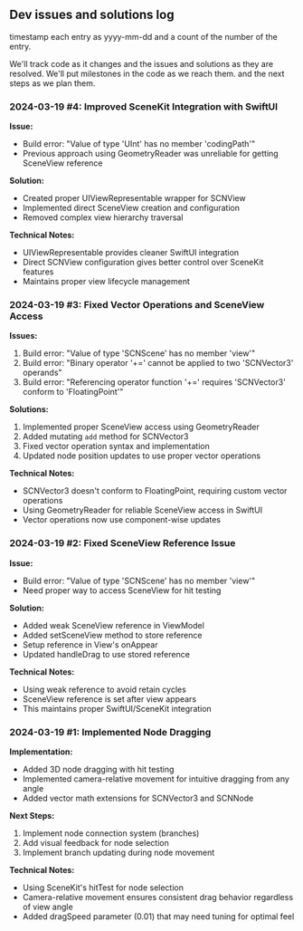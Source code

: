 ## Dev issues and solutions log 
timestamp each entry as yyyy-mm-dd and a count of the number of the entry.

We'll track code as it changes and the issues and solutions as they are resolved. We'll put milestones in the code as we reach them. and the next steps as we plan them.

### 2024-03-19 #4: Improved SceneKit Integration with SwiftUI

**Issue:**
- Build error: "Value of type 'UInt' has no member 'codingPath'"
- Previous approach using GeometryReader was unreliable for getting SceneView reference

**Solution:**
- Created proper UIViewRepresentable wrapper for SCNView
- Implemented direct SceneView creation and configuration
- Removed complex view hierarchy traversal

**Technical Notes:**
- UIViewRepresentable provides cleaner SwiftUI integration
- Direct SCNView configuration gives better control over SceneKit features
- Maintains proper view lifecycle management

### 2024-03-19 #3: Fixed Vector Operations and SceneView Access

**Issues:**
1. Build error: "Value of type 'SCNScene' has no member 'view'"
2. Build error: "Binary operator '+=' cannot be applied to two 'SCNVector3' operands"
3. Build error: "Referencing operator function '+=' requires 'SCNVector3' conform to 'FloatingPoint'"

**Solutions:**
1. Implemented proper SceneView access using GeometryReader
2. Added mutating `add` method for SCNVector3
3. Fixed vector operation syntax and implementation
4. Updated node position updates to use proper vector operations

**Technical Notes:**
- SCNVector3 doesn't conform to FloatingPoint, requiring custom vector operations
- Using GeometryReader for reliable SceneView access in SwiftUI
- Vector operations now use component-wise updates

### 2024-03-19 #2: Fixed SceneView Reference Issue

**Issue:**
- Build error: "Value of type 'SCNScene' has no member 'view'"
- Need proper way to access SceneView for hit testing

**Solution:**
- Added weak SceneView reference in ViewModel
- Added setSceneView method to store reference
- Setup reference in View's onAppear
- Updated handleDrag to use stored reference

**Technical Notes:**
- Using weak reference to avoid retain cycles
- SceneView reference is set after view appears
- This maintains proper SwiftUI/SceneKit integration

### 2024-03-19 #1: Implemented Node Dragging

**Implementation:**
- Added 3D node dragging with hit testing
- Implemented camera-relative movement for intuitive dragging from any angle
- Added vector math extensions for SCNVector3 and SCNNode

**Next Steps:**
1. Implement node connection system (branches)
2. Add visual feedback for node selection
3. Implement branch updating during node movement

**Technical Notes:**
- Using SceneKit's hitTest for node selection
- Camera-relative movement ensures consistent drag behavior regardless of view angle
- Added dragSpeed parameter (0.01) that may need tuning for optimal feel

